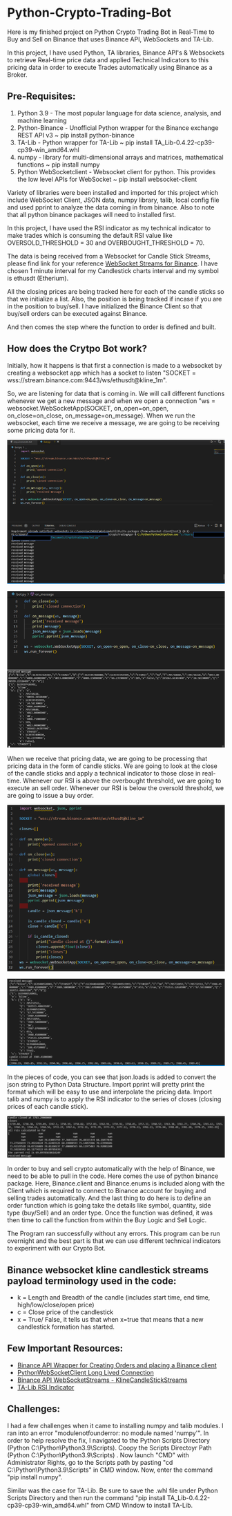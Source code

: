 # Python-Crypto-Trading-Bot
Here is my finished project on Python Crypto Trading Bot in Real-Time to Buy and Sell on Binance that uses Binance API, WebSockets and TA-Lib.

In this project, I have used Python,  TA libraries, Binance API's & Websockets to retrieve Real-time price data and applied Technical Indicators to this pricing data in order to execute Trades automatically using Binance as a Broker. 
## Pre-Requisites:
1. Python 3.9 - The most popular language for data science, analysis, and machine learning
2. Python-Binance - Unofficial Python wrapper for the Binance exchange REST API v3 ~ pip install python-binance
3. TA-Lib - Python wrapper for TA-Lib ~ pip install TA_Lib-0.4.22-cp39-cp39-win_amd64.whl
4. numpy - library for multi-dimensional arrays and matrices, mathematical functions ~ pip install numpy
5. Python WebSocketclient - Websocket client for python. This provides the low level APIs for WebSocket ~ pip install websocket-client

Variety of libraries were been installed and imported for this project which include WebSocket Client, JSON data, numpy library, talib, local config file and used pprint to analyze the data coming in from binance. Also to note that all python binance packages will need to installed first. 

In this project, I have used the RSI indicator as my technical indicator to make trades which is consuming the default RSI value like OVERSOLD_THRESHOLD = 30 and OVERBOUGHT_THRESHOLD = 70. 

The data is being received from a Websocket for Candle Stick Streams, please find link for your reference [WebSocket Streams for Binance](https://github.com/binance/binance-spot-api-docs/blob/master/web-socket-streams.md#klinecandlestick-streams). I have chosen 1 minute interval for my Candlestick charts interval and my symbol is ethusdt (Etherium). 

All the closing prices are being tracked here for each of the candle sticks so that we initialize a list. Also, the position is being tracked if incase if you are in the position to buy/sell. I have initialized the Binance Client so that buy/sell orders can be executed against Binance. 

And then comes the step where the function to order is defined and built.
## How does the Crytpo Bot work?
Initially, how it happens is that first a connection is made to a websocket by creating a websocket app which has a socket to listen "SOCKET = wss://stream.binance.com:9443/ws/ethusdt@kline_1m". 

So, we are listening for data that is coming in. We will call different functions whenever we get a new message and when we open a connection "ws = websocket.WebSocketApp(SOCKET, on_open=on_open, on_close=on_close, on_message=on_message). When we run the websocket, each time we receive a message, we are going to be receiving some pricing data for it. 

![](Images/Cryptoproj1.PNG)

![](Images/Cryptoproj2.PNG)

When we receive that pricing data, we are going to be processing that pricing data in the form of candle sticks. We are going to look at the close of the candle sticks and apply a technical indicator to those close in real-time. Whenever our RSI is above the overbought threshold, we are going to execute an sell order. Whenever our RSI is below the oversold threshold, we are going to issue a buy order. 

![](Images/Cryptoproj3.png)

![](Images/Cryptoproj4.png)

In the pieces of code, you can see that json.loads is added to convert the json string to Python Data Structure. Import pprint will pretty print the format which will be easy to use and interpolate the pricing data.  Import talib and numpy is to apply the RSI indicator to the series of closes (closing prices of each candle stick). 

![](Images/Cryptoproj5.png)

In order to buy and sell crypto automatically with the help of Binance, we need to be able to pull in the code. Here comes the use of python binance package. Here, Binance.client and Binance.enums is included along with the Client which is required to connect to Binance account for buying and selling trades automatically. And the last thing to do here is to define an order function which is going take the details like symbol, quantity, side type (buy/Sell) and an order type. Once the function was defined, it was then time to call the function from within the Buy Logic and Sell Logic.

The Program ran successfully without any errors. This program can be run overnight and the best part is that we can use different technical indicators to experiment with our Crypto Bot. 

## Binance websocket kline candlestick streams payload terminology used in the code:
- k = Length and Breadth of the candle (includes start time, end time, high/low/close/open price)
- c = Close price of the candlestick
- x = True/ False, it tells us that when x=true that means that a new candlestick formation has started. 
## Few Important Resources:
- [Binance API Wrapper for Creating Orders and placing a Binance client](https://github.com/sammchardy/python-binance)
- [PythonWebSocketClient Long Lived Connection](https://pypi.org/project/websocket-client/)
- [Binance API WebSocketStreams - KlineCandleStickStreams](https://github.com/binance/binance-spot-api-docs/blob/master/web-socket-streams.md#klinecandlestick-streams)
- [TA-Lib RSI Indicator](https://mrjbq7.github.io/ta-lib/)

## Challenges:
I had a few challenges when it came to installing numpy and talib modules. I ran into an error "modulenotfounderror: no module named 'numpy'". In order to help resolve the fix, I navigated to the Python Scripts Directory (Python C:\Python\Python3.9\Scripts). Coopy the Scripts Directoyr Path (Python C:\Python\Python3.9\Scripts) . Now launch "CMD" with Administrator Rights, go to the Scripts path by pasting "cd C:\Python\Python3.9\Scripts" in CMD window. Now, enter the command "pip install numpy". 

Similar was the case for TA-Lib. Be sure to save the .whl file under Python Scripts Directory and then run the command "pip install TA_Lib-0.4.22-cp39-cp39-win_amd64.whl" from CMD Window to install TA-Lib. 
